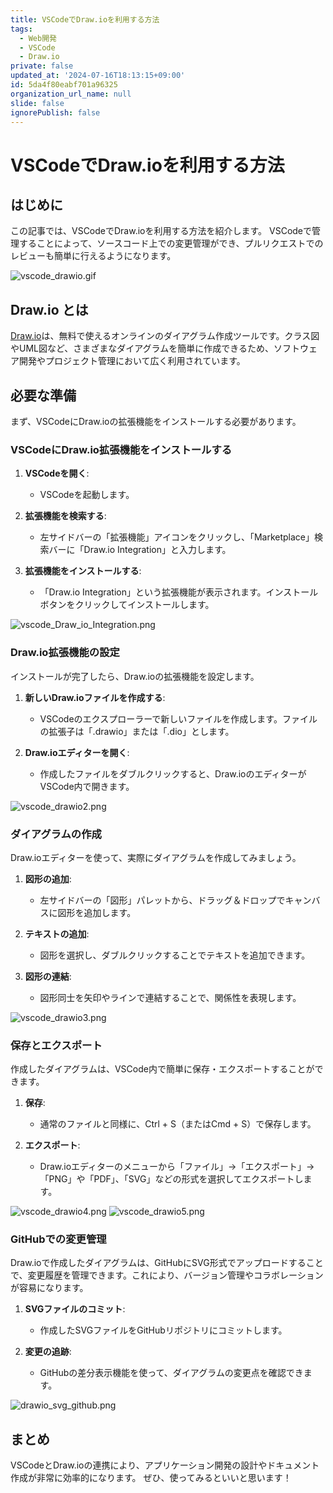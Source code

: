```yaml
---
title: VSCodeでDraw.ioを利用する方法
tags:
  - Web開発
  - VSCode
  - Draw.io
private: false
updated_at: '2024-07-16T18:13:15+09:00'
id: 5da4f80eabf701a96325
organization_url_name: null
slide: false
ignorePublish: false
---
```

# VSCodeでDraw.ioを利用する方法

## はじめに
この記事では、VSCodeでDraw.ioを利用する方法を紹介します。
VSCodeで管理することによって、ソースコード上での変更管理ができ、プルリクエストでのレビューも簡単に行えるようになります。

![vscode_drawio.gif](https://qiita-image-store.s3.ap-northeast-1.amazonaws.com/0/1495990/716d4cf1-3be4-5e07-1db5-08a91792027d.gif)


## Draw.io とは
[Draw.io](https://www.drawio.com/)は、無料で使えるオンラインのダイアグラム作成ツールです。クラス図やUML図など、さまざまなダイアグラムを簡単に作成できるため、ソフトウェア開発やプロジェクト管理において広く利用されています。

## 必要な準備
まず、VSCodeにDraw.ioの拡張機能をインストールする必要があります。

### VSCodeにDraw.io拡張機能をインストールする
1. **VSCodeを開く**:
   - VSCodeを起動します。

2. **拡張機能を検索する**:
   - 左サイドバーの「拡張機能」アイコンをクリックし、「Marketplace」検索バーに「Draw.io Integration」と入力します。

3. **拡張機能をインストールする**:
   - 「Draw.io Integration」という拡張機能が表示されます。インストールボタンをクリックしてインストールします。

![vscode_Draw_io_Integration.png](https://qiita-image-store.s3.ap-northeast-1.amazonaws.com/0/1495990/16dcc80c-c169-c391-0abd-5b2c416eadf7.png)


### Draw.io拡張機能の設定
インストールが完了したら、Draw.ioの拡張機能を設定します。

1. **新しいDraw.ioファイルを作成する**:
   - VSCodeのエクスプローラーで新しいファイルを作成します。ファイルの拡張子は「.drawio」または「.dio」とします。

2. **Draw.ioエディターを開く**:
   - 作成したファイルをダブルクリックすると、Draw.ioのエディターがVSCode内で開きます。

![vscode_drawio2.png](https://qiita-image-store.s3.ap-northeast-1.amazonaws.com/0/1495990/90ca90ca-6ede-4688-3d43-8afaeb3b2baf.png)


### ダイアグラムの作成
Draw.ioエディターを使って、実際にダイアグラムを作成してみましょう。

1. **図形の追加**:
   - 左サイドバーの「図形」パレットから、ドラッグ＆ドロップでキャンバスに図形を追加します。

2. **テキストの追加**:
   - 図形を選択し、ダブルクリックすることでテキストを追加できます。

3. **図形の連結**:
   - 図形同士を矢印やラインで連結することで、関係性を表現します。

![vscode_drawio3.png](https://qiita-image-store.s3.ap-northeast-1.amazonaws.com/0/1495990/6b05ad9f-d421-7c40-f333-a39be198923b.png)


### 保存とエクスポート
作成したダイアグラムは、VSCode内で簡単に保存・エクスポートすることができます。

1. **保存**:
   - 通常のファイルと同様に、Ctrl + S（またはCmd + S）で保存します。

2. **エクスポート**:
   - Draw.ioエディターのメニューから「ファイル」→「エクスポート」→「PNG」や「PDF」、「SVG」などの形式を選択してエクスポートします。

![vscode_drawio4.png](https://qiita-image-store.s3.ap-northeast-1.amazonaws.com/0/1495990/83572c3f-d2e6-d58f-2548-8003658274bf.png)
![vscode_drawio5.png](https://qiita-image-store.s3.ap-northeast-1.amazonaws.com/0/1495990/ffccb2de-09ab-baae-2882-0bd55027187a.png)


### GitHubでの変更管理
Draw.ioで作成したダイアグラムは、GitHubにSVG形式でアップロードすることで、変更履歴を管理できます。これにより、バージョン管理やコラボレーションが容易になります。

1. **SVGファイルのコミット**:
   - 作成したSVGファイルをGitHubリポジトリにコミットします。

2. **変更の追跡**:
   - GitHubの差分表示機能を使って、ダイアグラムの変更点を確認できます。

![drawio_svg_github.png](https://qiita-image-store.s3.ap-northeast-1.amazonaws.com/0/1495990/7508ec2d-a658-8526-4d32-0ff6a1422a41.png)


## まとめ
VSCodeとDraw.ioの連携により、アプリケーション開発の設計やドキュメント作成が非常に効率的になります。
ぜひ、使ってみるといいと思います！
